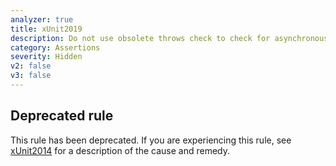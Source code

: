 ```yaml
---
analyzer: true
title: xUnit2019
description: Do not use obsolete throws check to check for asynchronously thrown exception
category: Assertions
severity: Hidden
v2: false
v3: false
---
```


## Deprecated rule

This rule has been deprecated. If you are experiencing this rule, see [xUnit2014](xUnit2014) for a description of the cause and remedy.
